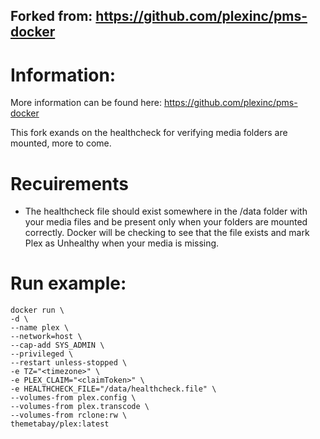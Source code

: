 ## Forked from: https://github.com/plexinc/pms-docker

# Information:
More information can be found here: https://github.com/plexinc/pms-docker

This fork exands on the healthcheck for verifying media folders are mounted, more to come.

# Recuirements
- The healthcheck file should exist somewhere in the /data folder with your media files and be present only when your folders are mounted correctly. Docker will be checking to see that the file exists and mark Plex as Unhealthy when your media is missing.

# Run example:
```
docker run \
-d \
--name plex \
--network=host \
--cap-add SYS_ADMIN \
--privileged \
--restart unless-stopped \
-e TZ="<timezone>" \
-e PLEX_CLAIM="<claimToken>" \
-e HEALTHCHECK_FILE="/data/healthcheck.file" \
--volumes-from plex.config \
--volumes-from plex.transcode \
--volumes-from rclone:rw \
themetabay/plex:latest
```
